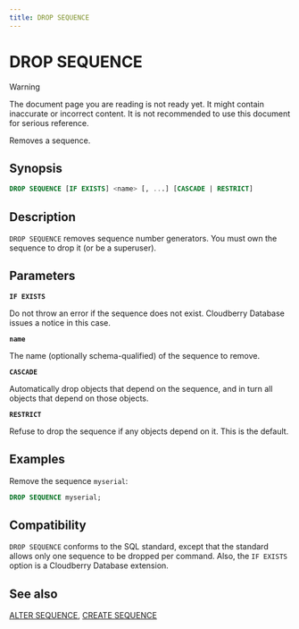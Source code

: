 ```yaml
---
title: DROP SEQUENCE
---
```


# DROP SEQUENCE

> [!WARNING]
> The document page you are reading is not ready yet. It might contain inaccurate or incorrect content. It is not recommended to use this document for serious reference.

Removes a sequence.

## Synopsis

```sql
DROP SEQUENCE [IF EXISTS] <name> [, ...] [CASCADE | RESTRICT]
```

## Description

`DROP SEQUENCE` removes sequence number generators. You must own the sequence to drop it (or be a superuser).

## Parameters

**`IF EXISTS`**

Do not throw an error if the sequence does not exist. Cloudberry Database issues a notice in this case.

**`name`**

The name (optionally schema-qualified) of the sequence to remove.

**`CASCADE`**

Automatically drop objects that depend on the sequence, and in turn all objects that depend on those objects.

**`RESTRICT`**

Refuse to drop the sequence if any objects depend on it. This is the default.

## Examples

Remove the sequence `myserial`:

```sql
DROP SEQUENCE myserial;
```

## Compatibility

`DROP SEQUENCE` conforms to the SQL standard, except that the standard allows only one sequence to be dropped per command. Also, the `IF EXISTS` option is a Cloudberry Database extension.

## See also

[ALTER SEQUENCE](/docs/sql-stmts/sql-stmt-alter-sequence.md), [CREATE SEQUENCE](/docs/sql-stmts/sql-stmt-create-sequence.md)
